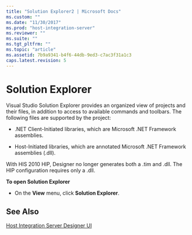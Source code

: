 ```yaml
---
title: "Solution Explorer2 | Microsoft Docs"
ms.custom: ""
ms.date: "11/30/2017"
ms.prod: "host-integration-server"
ms.reviewer: ""
ms.suite: ""
ms.tgt_pltfrm: ""
ms.topic: "article"
ms.assetid: 7b9a9341-b4f6-44db-9ed3-c7ac3f31a1c3
caps.latest.revision: 5
---
```

# Solution Explorer
Visual Studio Solution Explorer provides an organized view of projects and their files, in addition to access to available commands and toolbars. The following files are supported by the project:  
  
-   .NET Client-Initiated libraries, which are Microsoft .NET Framework assemblies.  
  
-   Host-Initiated libraries, which are annotated Microsoft .NET Framework assemblies (.dll).  
  
 With HIS 2010 HIP, Designer no longer generates both a .tim and .dll. The HIP configuration requires only a .dll.  
  
 **To open Solution Explorer**  
  
-   On the **View** menu, click **Solution Explorer**.  
  
## See Also  
 [Host Integration Server Designer UI](../HIS2010/host-integration-server-designer-ui2.md)